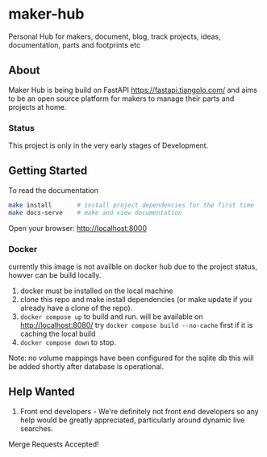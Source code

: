# maker-hub

Personal Hub for makers, document, blog, track projects, ideas, documentation, parts and footprints etc

## About

Maker Hub is being build on FastAPI <https://fastapi.tiangolo.com/> and aims to be an open source platform for makers to manage their parts and projects at home.

### Status

This project is only in the very early stages of Development.

## Getting Started

To read the documentation

```bash
make install       # install project dependencies for the first time
make docs-serve    # make and view documentation
```

Open your browser: <http://localhost:8000>

### Docker

currently this image is not availble on docker hub due to the project status, howver can be build locally.

1. docker must be installed on the local machine
2. clone this repo and make install dependencies (or make update if you already have a clone of the repo).
3. `docker compose up` to build and run.  will be available on <http://localhost:8080/>  try `docker compose build --no-cache` first if it is caching the local build
4. `docker compose down` to stop.

Note:  no volume mappings have been configured for the sqlite db this will be added shortly after database is operational. 

## Help Wanted

1) Front end developers - We're definitely not front end developers so any help would be greatly appreciated, particularly around dynamic live searches.

Merge Requests Accepted!
